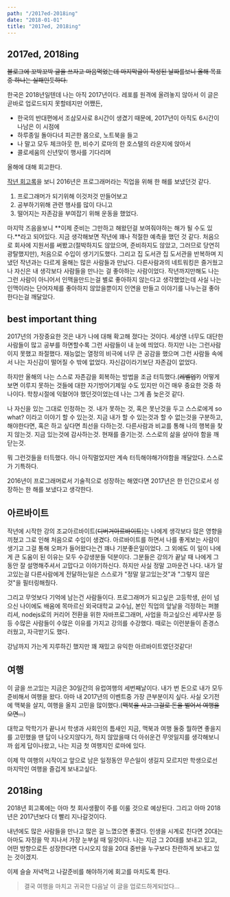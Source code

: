 ```yaml
---
path: "/2017ed-2018ing"
date: "2018-01-01"
title: "2017ed, 2018ing"
---
```


## 2017ed, 2018ing

~~블로그에 꼬박꼬박 글을 쓰자고 마음먹었는데 마지막글이 작성된 날짜를보니 올해 목표중 하나는 실패인듯하다.~~

한국은 2018년일텐데 나는 아직 2017년이다. 레포를 원격에 올려놓지 않아서 이 글은 곧바로 업로드되지 못할테지만 어쨌든,

- 한국의 반대편에서 조삼모사로 8시간이 생겼기 때문에, 2017년이 아직도 6시간이나남은 이 시점에
- 하루종일 돌아다녀 피곤한 몸으로, 노트북을 들고
- 나 말고 모두 체크아웃 한, 비수기 로마의 한 호스텔의 라운지에 앉아서 
- 콜로세움의 신년맞이 행사를 기다리며 

올해에 대해 회고한다.

[작년 회고록](https://ho1234c.github.io/2017/01/01/2017-01-01-remember-2016/)을 보니 2016년은 프로그래머라는 직업을 위해 한 해를 보냈던것 같다.

1. 프로그래머가 되기위해 이것저것 만들어보고
2. 공부하기위해 관련 행사를 많이 다니고
3. 떨어지는 자존감을 부여잡기 위해 운동을 했었다.

마지막 즈음을보니 **이제 준비는 그만하고 해왔던걸 보여줘야하는 해가 될 수도 있다.**라고 되어있다. 지금 생각해보면 작년에 꽤나 적절한 예측을 했던 것 같다. 처음으로 회사에 지원서를 써봤고(절박하지도 않았으며, 준비하지도 않았고, 그러므로 당연히 광탈했지만), 처음으로 수입이 생기기도했다. 그리고 집 도서관 집 도서관을 반복하며 지냈던 작년과는 다르게 올해는 많은 사람들과 만났다. 다른사람과의 네트워킹은 즐거웠고 나 자신은 내 생각보다 사람들을 만나는 걸 좋아하는 사람이었다. 작년까지만해도 나는 그런 사람이 아니어서 인맥을만드는걸 별로 좋아하지 않는다고 생각했었는데 사실 나는 인맥이라는 단어자체를 좋아하지 않았을뿐이지 인연을 만들고 이야기를 나누는걸 좋아한다는걸 깨달았다.

## best important thing

2017년의 가장중요한 것은 내가 나에 대해 확고해 졌다는 것이다. 세상엔 너무도 대단한 사람들이 많고 공부를 하면할수록 그런 사람들이 내 눈에 띄었다. 하지만 나는 그런사람이지 못했고 좌절했다. 재능없는 열정의 비극에 너무 큰 공감을 했으며 그런 사람들 속에서 나는 자신감이 떨어질 수 밖에 없었다. 자신감이라기보단 자존감이 없었다.

하지만 올해의 나는 스스로 자존감을 회복하는 방법을 조금 터득했다.(~~레벨업?~~) 어떻게 보면 이루지 못하는 것들에 대한 자기방어기제일 수도 있지만 이건 매우 중요한 것중 하나이다. 학창시절에 익혔어야 했던것이었는데 나는 그게 좀 늦은것 같다.

나 자신을 있는 그대로 인정하는 것. 내가 못하는 것, 혹은 못난것을 두고 스스로에게 so what? 이라고 이야기 할 수 있는것. 지금 내가 할 수 있는것과 할 수 없는것을 구분하고, 해야한다면, 혹은 하고 싶다면 최선을 다하는것. 다른사람과 비교를 통해 나의 행복을 찾지 않는것. 지금 있는것에 감사하는것. 현재를 즐기는것. 스스로의 삶을 살아야 함을 깨닫는것.

뭐 그런것들을 터득했다. 아니 아직멀었지만 계속 터득해야해가야함을 깨달았다. 스스로가 기특하다. 

2016년이 프로그래머로서 기술적으로 성장하는 해였다면 2017년은 한 인간으로서 성장하는 한 해를 보냈다고 생각한다.


## 아르바이트

작년에 시작한 강의 조교아르바이트(~~디버거아르바이트~~)는 나에게 생각보다 많은 영향을 끼쳤고 그로 인해 처음으로 수입이 생겼다. 아르바이트를 하면서 나를 좋게보는 사람이 생기고 그걸 통해 오퍼가 들어왔다는건 꽤나 기분좋은일이었다. 그 외에도 이 일이 나에게 큰 도움이 된 이유는 모두 수강생분들 덕분이다. 그분들은 강의가 끝날 때 나에게 그동안 잘 설명해주셔서 고맙다고 이야기하신다. 하지만 사실 정말 고마운건 나다. 내가 알고있는걸 다른사람에게 전달하는일은 스스로가 "정말 알고있는것"과 "그렇지 않은것"을 필터링해줬다. 

그리고 무엇보다 기억에 남는건 사람들이다. 프로그래머가 되고싶은 고등학생, 쉰이 넘으신 나이에도 배움에 목마르신 외국대학교 교수님, 본인 직업의 앞날을 걱정하는 퍼블리셔, nodejs로의 커리어 전환을 위한 자바프로그래머, 사업을 하고싶으신 세무사분 등등 수많은 사람들이 수많은 이유를 가지고 강의를 수강했다. 때로는 이런분들이 존경스러웠고, 자극받기도 했다.

강남까지 가는게 지루하긴 했지만 꽤 재밌고 유익한 아르바이트였던것같다!

## 여행

이 글을 쓰고있는 지금은 30일간의 유럽여행의 세번째날이다. 내가 번 돈으로 내가 모두 준비해서 여행을 왔다. 아마 내 2017년의 이벤트중 가장 큰부분이지 싶다. 사실 오기전에 맥북을 살지, 여행을 올지 고민을 많이했다.(~~맥북을 사고 그걸로 돈을 벌어서 여행을 오면...~~)

대학교 막학기가 끝나서 학생과 사회인의 틈새인 지금, 맥북과 여행 둘중 뭘하면 좋을지를 고민했을 땐 답이 나오지않다가, 하지 않았을때 더 아쉬운건 무엇일지를 생각해보니까 쉽게 답이나왔고, 나는 지금 첫 여행지인 로마에 있다.

이제 막 여행의 시작이고 앞으로 남은 일정동안 무슨일이 생길지 모르지만 학생으로선 마지막인 여행을 즐겁게 보내고싶다.

## 2018ing

2018년 회고록에는 아마 첫 회사생활이 주를 이룰 것으로 예상된다. 그리고 아마 2018년은 2017년보다 더 빨리 지나갈것이다.

내년에도 많은 사람들을 만나고 많은 걸 느꼈으면 좋겠다. 인생을 시계로 친다면 20대는 아마도 자정을 막 지나서 가장 눈부실 때 일것이다. 나는 지금 그 20대를 보내고 있고, 어떤 방향으로든 성장한다면 다시오지 않을 20대 중반을 누구보다 찬란하게 보내고 있는 것이겠지.

이제 슬슬 저녁먹고 나갈준비를 해야하기에 회고를 마치도록 한다.

> 결국 여행을 마치고 귀국한 다음날 이 글을 업로드하게되었다...


